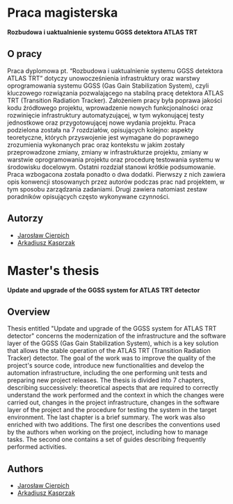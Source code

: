 # Praca magisterska

**Rozbudowa i uaktualnienie systemu GGSS detektora ATLAS TRT**

## O pracy

Praca dyplomowa pt. “Rozbudowa i uaktualnienie systemu GGSS detektora ATLAS TRT” dotyczy unowocześnienia infrastruktury oraz warstwy oprogramowania systemu GGSS (Gas Gain Stabilization System), czyli kluczowego rozwiązania pozwalającego na stabilną pracę detektora ATLAS TRT (Transition Radiation Tracker). Założeniem pracy była poprawa jakości kodu źródłowego projektu, wprowadzenie nowych funkcjonalności oraz rozwinięcie infrastruktury automatyzującej, w tym wykonującej testy jednostkowe oraz przygotowującej nowe wydania projektu. Praca podzielona została na 7 rozdziałów, opisujących kolejno: aspekty teoretyczne, których przyswojenie jest wymagane do poprawnego zrozumienia wykonanych prac oraz kontekstu w jakim zostały przeprowadzone zmiany, zmiany w infrastrukturze projektu, zmiany w warstwie oprogramowania projektu oraz procedurę testowania systemu w środowisku docelowym. Ostatni rozdział stanowi krótkie podsumowanie. Praca wzbogacona została ponadto o dwa dodatki. Pierwszy z nich zawiera opis konwencji stosowanych przez autorów podczas prac nad projektem, w tym sposobu zarządzania zadaniami. Drugi zawiera natomiast zestaw poradników opisujących często wykonywane czynności.

## Autorzy
 * [Jarosław Cierpich](https://github.com/Loniowsky)
 * [Arkadiusz Kasprzak](https://github.com/arokasprz100)

# Master's thesis

**Update and upgrade of the GGSS system for ATLAS TRT detector**

## Overview
Thesis entitled "Update and upgrade of the GGSS system for ATLAS TRT detector" concerns the modernization of the infrastructure and the software layer of the GGSS (Gas Gain Stabilization System), which is a key solution that allows the stable operation of the ATLAS TRT (Transition Radiation Tracker) detector. The goal of the work was to improve the quality of the project's source code, introduce new functionalities and develop the automation infrastructure, including the one performing unit tests and preparing new project releases. The thesis is divided into 7 chapters, describing successively: theoretical aspects that are required to correctly understand the work performed and the context in which the changes were carried out, changes in the project infrastructure, changes in the software layer of the project and the procedure for testing the system in the target environment. The last chapter is a brief summary. The work was also enriched with two additions. The first one describes the conventions used by the authors when working on the project, including how to manage tasks. The second one contains a set of guides describing frequently performed activities.

## Authors
 * [Jarosław Cierpich](https://github.com/Loniowsky)
 * [Arkadiusz Kasprzak](https://github.com/arokasprz100)
